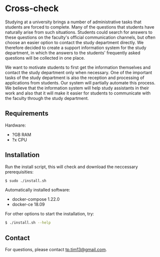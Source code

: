 # Cross-check

Studying at a university brings a number of administrative tasks that students are forced to complete. Many of the questions that students have naturally arise from such situations. Students could search for answers to these questions on the faculty's official communication channels, but often choose an easier option to contact the study department directly. We therefore decided to create a support information system for the study department, in which the answers to the students' frequently asked questions will be collected in one place.

We want to motivate students to first get the information themselves and contact the study department only when necessary. One of the important tasks of the study department is also the reception and processing of applications from students. Our system will partially automate this process. We believe that the information system will help study assistants in their work and also that it will make it easier for students to communicate with the faculty through the study department.

## Requirements

Hardware:
- ?GB RAM
- ?x CPU

## Installation

Run the install script, this will check and download the neccessary prerequisities:
```sh
$ sudo ./install.sh
```

Automatically installed software:
- docker-compose 1.22.0
- docker-ce 18.09

For other options to start the installation, try:
```sh
$ ./install.sh --help
```

## Contact

For questions, please contact <tp.tim13@gmail.com>.